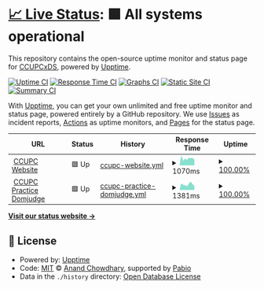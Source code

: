 # [📈 Live Status](https://CCUPCxDS.github.io/CCUPCWebsiteMonitor): <!--live status--> **🟩 All systems operational**

This repository contains the open-source uptime monitor and status page for [CCUPCxDS](https://CCUPCxDS.github.io/CCUPCWebsiteMonitor), powered by [Upptime](https://github.com/upptime/upptime).

[![Uptime CI](https://github.com/CCUPCxDS/CCUPCWebsiteMonitor/workflows/Uptime%20CI/badge.svg)](https://github.com/CCUPCxDS/CCUPCWebsiteMonitor/actions?query=workflow%3A%22Uptime+CI%22)
[![Response Time CI](https://github.com/CCUPCxDS/CCUPCWebsiteMonitor/workflows/Response%20Time%20CI/badge.svg)](https://github.com/CCUPCxDS/CCUPCWebsiteMonitor/actions?query=workflow%3A%22Response+Time+CI%22)
[![Graphs CI](https://github.com/CCUPCxDS/CCUPCWebsiteMonitor/workflows/Graphs%20CI/badge.svg)](https://github.com/CCUPCxDS/CCUPCWebsiteMonitor/actions?query=workflow%3A%22Graphs+CI%22)
[![Static Site CI](https://github.com/CCUPCxDS/CCUPCWebsiteMonitor/workflows/Static%20Site%20CI/badge.svg)](https://github.com/CCUPCxDS/CCUPCWebsiteMonitor/actions?query=workflow%3A%22Static+Site+CI%22)
[![Summary CI](https://github.com/CCUPCxDS/CCUPCWebsiteMonitor/workflows/Summary%20CI/badge.svg)](https://github.com/CCUPCxDS/CCUPCWebsiteMonitor/actions?query=workflow%3A%22Summary+CI%22)

With [Upptime](https://upptime.js.org), you can get your own unlimited and free uptime monitor and status page, powered entirely by a GitHub repository. We use [Issues](https://github.com/CCUPCxDS/CCUPCWebsiteMonitor/issues) as incident reports, [Actions](https://github.com/CCUPCxDS/CCUPCWebsiteMonitor/actions) as uptime monitors, and [Pages](https://CCUPCxDS.github.io/CCUPCWebsiteMonitor) for the status page.

<!--start: status pages-->
<!-- This summary is generated by Upptime (https://github.com/upptime/upptime) -->
<!-- Do not edit this manually, your changes will be overwritten -->
<!-- prettier-ignore -->
| URL | Status | History | Response Time | Uptime |
| --- | ------ | ------- | ------------- | ------ |
| <img alt="" src="https://icons.duckduckgo.com/ip3/ccupcxds.csie.io.ico" height="13"> [CCUPC Website](https://ccupcxds.csie.io/) | 🟩 Up | [ccupc-website.yml](https://github.com/CCUPCxDS/CCUPCWebsiteMonitor/commits/HEAD/history/ccupc-website.yml) | <details><summary><img alt="Response time graph" src="./graphs/ccupc-website/response-time-week.png" height="20"> 1070ms</summary><br><a href="https://CCUPCxDS.github.io/CCUPCWebsiteMonitor/history/ccupc-website"><img alt="Response time 1226" src="https://img.shields.io/endpoint?url=https%3A%2F%2Fraw.githubusercontent.com%2FCCUPCxDS%2FCCUPCWebsiteMonitor%2FHEAD%2Fapi%2Fccupc-website%2Fresponse-time.json"></a><br><a href="https://CCUPCxDS.github.io/CCUPCWebsiteMonitor/history/ccupc-website"><img alt="24-hour response time 1425" src="https://img.shields.io/endpoint?url=https%3A%2F%2Fraw.githubusercontent.com%2FCCUPCxDS%2FCCUPCWebsiteMonitor%2FHEAD%2Fapi%2Fccupc-website%2Fresponse-time-day.json"></a><br><a href="https://CCUPCxDS.github.io/CCUPCWebsiteMonitor/history/ccupc-website"><img alt="7-day response time 1070" src="https://img.shields.io/endpoint?url=https%3A%2F%2Fraw.githubusercontent.com%2FCCUPCxDS%2FCCUPCWebsiteMonitor%2FHEAD%2Fapi%2Fccupc-website%2Fresponse-time-week.json"></a><br><a href="https://CCUPCxDS.github.io/CCUPCWebsiteMonitor/history/ccupc-website"><img alt="30-day response time 1075" src="https://img.shields.io/endpoint?url=https%3A%2F%2Fraw.githubusercontent.com%2FCCUPCxDS%2FCCUPCWebsiteMonitor%2FHEAD%2Fapi%2Fccupc-website%2Fresponse-time-month.json"></a><br><a href="https://CCUPCxDS.github.io/CCUPCWebsiteMonitor/history/ccupc-website"><img alt="1-year response time 1226" src="https://img.shields.io/endpoint?url=https%3A%2F%2Fraw.githubusercontent.com%2FCCUPCxDS%2FCCUPCWebsiteMonitor%2FHEAD%2Fapi%2Fccupc-website%2Fresponse-time-year.json"></a></details> | <details><summary><a href="https://CCUPCxDS.github.io/CCUPCWebsiteMonitor/history/ccupc-website">100.00%</a></summary><a href="https://CCUPCxDS.github.io/CCUPCWebsiteMonitor/history/ccupc-website"><img alt="All-time uptime 86.37%" src="https://img.shields.io/endpoint?url=https%3A%2F%2Fraw.githubusercontent.com%2FCCUPCxDS%2FCCUPCWebsiteMonitor%2FHEAD%2Fapi%2Fccupc-website%2Fuptime.json"></a><br><a href="https://CCUPCxDS.github.io/CCUPCWebsiteMonitor/history/ccupc-website"><img alt="24-hour uptime 100.00%" src="https://img.shields.io/endpoint?url=https%3A%2F%2Fraw.githubusercontent.com%2FCCUPCxDS%2FCCUPCWebsiteMonitor%2FHEAD%2Fapi%2Fccupc-website%2Fuptime-day.json"></a><br><a href="https://CCUPCxDS.github.io/CCUPCWebsiteMonitor/history/ccupc-website"><img alt="7-day uptime 100.00%" src="https://img.shields.io/endpoint?url=https%3A%2F%2Fraw.githubusercontent.com%2FCCUPCxDS%2FCCUPCWebsiteMonitor%2FHEAD%2Fapi%2Fccupc-website%2Fuptime-week.json"></a><br><a href="https://CCUPCxDS.github.io/CCUPCWebsiteMonitor/history/ccupc-website"><img alt="30-day uptime 100.00%" src="https://img.shields.io/endpoint?url=https%3A%2F%2Fraw.githubusercontent.com%2FCCUPCxDS%2FCCUPCWebsiteMonitor%2FHEAD%2Fapi%2Fccupc-website%2Fuptime-month.json"></a><br><a href="https://CCUPCxDS.github.io/CCUPCWebsiteMonitor/history/ccupc-website"><img alt="1-year uptime 86.37%" src="https://img.shields.io/endpoint?url=https%3A%2F%2Fraw.githubusercontent.com%2FCCUPCxDS%2FCCUPCWebsiteMonitor%2FHEAD%2Fapi%2Fccupc-website%2Fuptime-year.json"></a></details>
| <img alt="" src="https://icons.duckduckgo.com/ip3/ccupc.csie.io.ico" height="13"> [CCUPC Practice Domjudge](https://ccupc.csie.io/) | 🟩 Up | [ccupc-practice-domjudge.yml](https://github.com/CCUPCxDS/CCUPCWebsiteMonitor/commits/HEAD/history/ccupc-practice-domjudge.yml) | <details><summary><img alt="Response time graph" src="./graphs/ccupc-practice-domjudge/response-time-week.png" height="20"> 1381ms</summary><br><a href="https://CCUPCxDS.github.io/CCUPCWebsiteMonitor/history/ccupc-practice-domjudge"><img alt="Response time 1717" src="https://img.shields.io/endpoint?url=https%3A%2F%2Fraw.githubusercontent.com%2FCCUPCxDS%2FCCUPCWebsiteMonitor%2FHEAD%2Fapi%2Fccupc-practice-domjudge%2Fresponse-time.json"></a><br><a href="https://CCUPCxDS.github.io/CCUPCWebsiteMonitor/history/ccupc-practice-domjudge"><img alt="24-hour response time 1597" src="https://img.shields.io/endpoint?url=https%3A%2F%2Fraw.githubusercontent.com%2FCCUPCxDS%2FCCUPCWebsiteMonitor%2FHEAD%2Fapi%2Fccupc-practice-domjudge%2Fresponse-time-day.json"></a><br><a href="https://CCUPCxDS.github.io/CCUPCWebsiteMonitor/history/ccupc-practice-domjudge"><img alt="7-day response time 1381" src="https://img.shields.io/endpoint?url=https%3A%2F%2Fraw.githubusercontent.com%2FCCUPCxDS%2FCCUPCWebsiteMonitor%2FHEAD%2Fapi%2Fccupc-practice-domjudge%2Fresponse-time-week.json"></a><br><a href="https://CCUPCxDS.github.io/CCUPCWebsiteMonitor/history/ccupc-practice-domjudge"><img alt="30-day response time 1411" src="https://img.shields.io/endpoint?url=https%3A%2F%2Fraw.githubusercontent.com%2FCCUPCxDS%2FCCUPCWebsiteMonitor%2FHEAD%2Fapi%2Fccupc-practice-domjudge%2Fresponse-time-month.json"></a><br><a href="https://CCUPCxDS.github.io/CCUPCWebsiteMonitor/history/ccupc-practice-domjudge"><img alt="1-year response time 1717" src="https://img.shields.io/endpoint?url=https%3A%2F%2Fraw.githubusercontent.com%2FCCUPCxDS%2FCCUPCWebsiteMonitor%2FHEAD%2Fapi%2Fccupc-practice-domjudge%2Fresponse-time-year.json"></a></details> | <details><summary><a href="https://CCUPCxDS.github.io/CCUPCWebsiteMonitor/history/ccupc-practice-domjudge">100.00%</a></summary><a href="https://CCUPCxDS.github.io/CCUPCWebsiteMonitor/history/ccupc-practice-domjudge"><img alt="All-time uptime 92.71%" src="https://img.shields.io/endpoint?url=https%3A%2F%2Fraw.githubusercontent.com%2FCCUPCxDS%2FCCUPCWebsiteMonitor%2FHEAD%2Fapi%2Fccupc-practice-domjudge%2Fuptime.json"></a><br><a href="https://CCUPCxDS.github.io/CCUPCWebsiteMonitor/history/ccupc-practice-domjudge"><img alt="24-hour uptime 100.00%" src="https://img.shields.io/endpoint?url=https%3A%2F%2Fraw.githubusercontent.com%2FCCUPCxDS%2FCCUPCWebsiteMonitor%2FHEAD%2Fapi%2Fccupc-practice-domjudge%2Fuptime-day.json"></a><br><a href="https://CCUPCxDS.github.io/CCUPCWebsiteMonitor/history/ccupc-practice-domjudge"><img alt="7-day uptime 100.00%" src="https://img.shields.io/endpoint?url=https%3A%2F%2Fraw.githubusercontent.com%2FCCUPCxDS%2FCCUPCWebsiteMonitor%2FHEAD%2Fapi%2Fccupc-practice-domjudge%2Fuptime-week.json"></a><br><a href="https://CCUPCxDS.github.io/CCUPCWebsiteMonitor/history/ccupc-practice-domjudge"><img alt="30-day uptime 100.00%" src="https://img.shields.io/endpoint?url=https%3A%2F%2Fraw.githubusercontent.com%2FCCUPCxDS%2FCCUPCWebsiteMonitor%2FHEAD%2Fapi%2Fccupc-practice-domjudge%2Fuptime-month.json"></a><br><a href="https://CCUPCxDS.github.io/CCUPCWebsiteMonitor/history/ccupc-practice-domjudge"><img alt="1-year uptime 92.71%" src="https://img.shields.io/endpoint?url=https%3A%2F%2Fraw.githubusercontent.com%2FCCUPCxDS%2FCCUPCWebsiteMonitor%2FHEAD%2Fapi%2Fccupc-practice-domjudge%2Fuptime-year.json"></a></details>

<!--end: status pages-->

[**Visit our status website →**](https://CCUPCxDS.github.io/CCUPCWebsiteMonitor)

## 📄 License

- Powered by: [Upptime](https://github.com/upptime/upptime)
- Code: [MIT](./LICENSE) © [Anand Chowdhary](https://anandchowdhary.com), supported by [Pabio](https://pabio.com)
- Data in the `./history` directory: [Open Database License](https://opendatacommons.org/licenses/odbl/1-0/)
